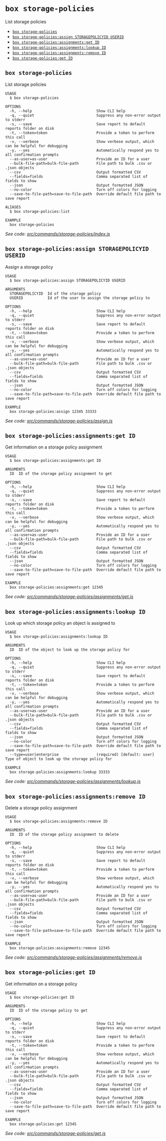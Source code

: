 `box storage-policies`
======================

List storage policies

* [`box storage-policies`](#box-storage-policies)
* [`box storage-policies:assign STORAGEPOLICYID USERID`](#box-storage-policiesassign-storagepolicyid-userid)
* [`box storage-policies:assignments:get ID`](#box-storage-policiesassignmentsget-id)
* [`box storage-policies:assignments:lookup ID`](#box-storage-policiesassignmentslookup-id)
* [`box storage-policies:assignments:remove ID`](#box-storage-policiesassignmentsremove-id)
* [`box storage-policies:get ID`](#box-storage-policiesget-id)

## `box storage-policies`

List storage policies

```
USAGE
  $ box storage-policies

OPTIONS
  -h, --help                             Show CLI help
  -q, --quiet                            Suppress any non-error output to stderr
  -s, --save                             Save report to default reports folder on disk
  -t, --token=token                      Provide a token to perform this call
  -v, --verbose                          Show verbose output, which can be helpful for debugging
  -y, --yes                              Automatically respond yes to all confirmation prompts
  --as-user=as-user                      Provide an ID for a user
  --bulk-file-path=bulk-file-path        File path to bulk .csv or .json objects
  --csv                                  Output formatted CSV
  --fields=fields                        Comma separated list of fields to show
  --json                                 Output formatted JSON
  --no-color                             Turn off colors for logging
  --save-to-file-path=save-to-file-path  Override default file path to save report

ALIASES
  $ box storage-policies:list

EXAMPLE
  box storage-policies
```

_See code: [src/commands/storage-policies/index.js](https://github.com/box/boxcli/blob/v3.3.2/src/commands/storage-policies/index.js)_

## `box storage-policies:assign STORAGEPOLICYID USERID`

Assign a storage policy

```
USAGE
  $ box storage-policies:assign STORAGEPOLICYID USERID

ARGUMENTS
  STORAGEPOLICYID  Id of the storage policy
  USERID           Id of the user to assign the storage policy to

OPTIONS
  -h, --help                             Show CLI help
  -q, --quiet                            Suppress any non-error output to stderr
  -s, --save                             Save report to default reports folder on disk
  -t, --token=token                      Provide a token to perform this call
  -v, --verbose                          Show verbose output, which can be helpful for debugging
  -y, --yes                              Automatically respond yes to all confirmation prompts
  --as-user=as-user                      Provide an ID for a user
  --bulk-file-path=bulk-file-path        File path to bulk .csv or .json objects
  --csv                                  Output formatted CSV
  --fields=fields                        Comma separated list of fields to show
  --json                                 Output formatted JSON
  --no-color                             Turn off colors for logging
  --save-to-file-path=save-to-file-path  Override default file path to save report

EXAMPLE
  box storage-policies:assign 12345 33333
```

_See code: [src/commands/storage-policies/assign.js](https://github.com/box/boxcli/blob/v3.3.2/src/commands/storage-policies/assign.js)_

## `box storage-policies:assignments:get ID`

Get information on a storage policy assignment

```
USAGE
  $ box storage-policies:assignments:get ID

ARGUMENTS
  ID  ID of the storage policy assignment to get

OPTIONS
  -h, --help                             Show CLI help
  -q, --quiet                            Suppress any non-error output to stderr
  -s, --save                             Save report to default reports folder on disk
  -t, --token=token                      Provide a token to perform this call
  -v, --verbose                          Show verbose output, which can be helpful for debugging
  -y, --yes                              Automatically respond yes to all confirmation prompts
  --as-user=as-user                      Provide an ID for a user
  --bulk-file-path=bulk-file-path        File path to bulk .csv or .json objects
  --csv                                  Output formatted CSV
  --fields=fields                        Comma separated list of fields to show
  --json                                 Output formatted JSON
  --no-color                             Turn off colors for logging
  --save-to-file-path=save-to-file-path  Override default file path to save report

EXAMPLE
  box storage-policies:assignments:get 12345
```

_See code: [src/commands/storage-policies/assignments/get.js](https://github.com/box/boxcli/blob/v3.3.2/src/commands/storage-policies/assignments/get.js)_

## `box storage-policies:assignments:lookup ID`

Look up which storage policy an object is assigned to

```
USAGE
  $ box storage-policies:assignments:lookup ID

ARGUMENTS
  ID  ID of the object to look up the storage policy for

OPTIONS
  -h, --help                             Show CLI help
  -q, --quiet                            Suppress any non-error output to stderr
  -s, --save                             Save report to default reports folder on disk
  -t, --token=token                      Provide a token to perform this call
  -v, --verbose                          Show verbose output, which can be helpful for debugging
  -y, --yes                              Automatically respond yes to all confirmation prompts
  --as-user=as-user                      Provide an ID for a user
  --bulk-file-path=bulk-file-path        File path to bulk .csv or .json objects
  --csv                                  Output formatted CSV
  --fields=fields                        Comma separated list of fields to show
  --json                                 Output formatted JSON
  --no-color                             Turn off colors for logging
  --save-to-file-path=save-to-file-path  Override default file path to save report
  --type=user|enterprise                 (required) [default: user] Type of object to look up the storage policy for

EXAMPLE
  box storage-policies:assignments:lookup 33333
```

_See code: [src/commands/storage-policies/assignments/lookup.js](https://github.com/box/boxcli/blob/v3.3.2/src/commands/storage-policies/assignments/lookup.js)_

## `box storage-policies:assignments:remove ID`

Delete a storage policy assignment

```
USAGE
  $ box storage-policies:assignments:remove ID

ARGUMENTS
  ID  ID of the storage policy assignment to delete

OPTIONS
  -h, --help                             Show CLI help
  -q, --quiet                            Suppress any non-error output to stderr
  -s, --save                             Save report to default reports folder on disk
  -t, --token=token                      Provide a token to perform this call
  -v, --verbose                          Show verbose output, which can be helpful for debugging
  -y, --yes                              Automatically respond yes to all confirmation prompts
  --as-user=as-user                      Provide an ID for a user
  --bulk-file-path=bulk-file-path        File path to bulk .csv or .json objects
  --csv                                  Output formatted CSV
  --fields=fields                        Comma separated list of fields to show
  --json                                 Output formatted JSON
  --no-color                             Turn off colors for logging
  --save-to-file-path=save-to-file-path  Override default file path to save report

EXAMPLE
  box storage-policies:assignments:remove 12345
```

_See code: [src/commands/storage-policies/assignments/remove.js](https://github.com/box/boxcli/blob/v3.3.2/src/commands/storage-policies/assignments/remove.js)_

## `box storage-policies:get ID`

Get information on a storage policy

```
USAGE
  $ box storage-policies:get ID

ARGUMENTS
  ID  ID of the storage policy to get

OPTIONS
  -h, --help                             Show CLI help
  -q, --quiet                            Suppress any non-error output to stderr
  -s, --save                             Save report to default reports folder on disk
  -t, --token=token                      Provide a token to perform this call
  -v, --verbose                          Show verbose output, which can be helpful for debugging
  -y, --yes                              Automatically respond yes to all confirmation prompts
  --as-user=as-user                      Provide an ID for a user
  --bulk-file-path=bulk-file-path        File path to bulk .csv or .json objects
  --csv                                  Output formatted CSV
  --fields=fields                        Comma separated list of fields to show
  --json                                 Output formatted JSON
  --no-color                             Turn off colors for logging
  --save-to-file-path=save-to-file-path  Override default file path to save report

EXAMPLE
  box storage-policies:get 12345
```

_See code: [src/commands/storage-policies/get.js](https://github.com/box/boxcli/blob/v3.3.2/src/commands/storage-policies/get.js)_
